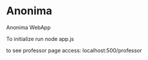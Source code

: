 # Anonima
 Anonima WebApp

To initialize run
node app.js

to see professor page access:
localhost:500/professor
